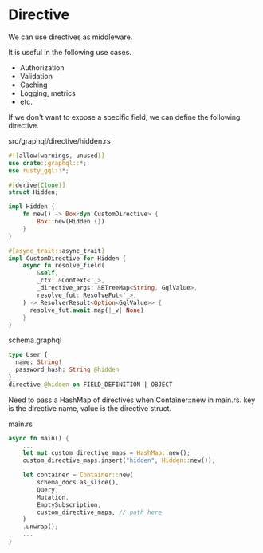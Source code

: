 # Directive

We can use directives as middleware.

It is useful in the following use cases.

- Authorization
- Validation
- Caching
- Logging, metrics
- etc.

If we don't want to expose a specific field, we can define the following directive.

src/graphql/directive/hidden.rs

```rust
#![allow(warnings, unused)]
use crate::graphql::*;
use rusty_gql::*;

#[derive(Clone)]
struct Hidden;

impl Hidden {
    fn new() -> Box<dyn CustomDirective> {
        Box::new(Hidden {})
    }
}

#[async_trait::async_trait]
impl CustomDirective for Hidden {
    async fn resolve_field(
        &self,
        _ctx: &Context<'_>,
        _directive_args: &BTreeMap<String, GqlValue>,
        resolve_fut: ResolveFut<'_>,
    ) -> ResolverResult<Option<GqlValue>> {
      resolve_fut.await.map(|_v| None)
    }
}
```

schema.graphql

```graphql
type User {
  name: String!
  password_hash: String @hidden
}
directive @hidden on FIELD_DEFINITION | OBJECT
```

Need to pass a HashMap of directives when Container::new in main.rs.
key is the directive name, value is the directive struct.

main.rs

```rust
async fn main() {
    ...
    let mut custom_directive_maps = HashMap::new();
    custom_directive_maps.insert("hidden", Hidden::new());

    let container = Container::new(
        schema_docs.as_slice(),
        Query,
        Mutation,
        EmptySubscription,
        custom_directive_maps, // path here
    )
    .unwrap();
    ...
}
```
